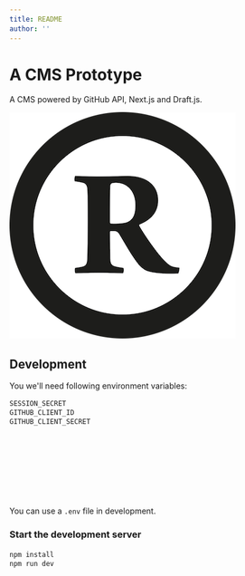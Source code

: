 ```yaml
---
title: README
author: ''
---
```


# A CMS Prototype

A CMS powered by GitHub API, Next.js and Draft.js.

![](./images/725d76c4094eb5fdb4480bca8cc9bf4f-logo.png)

## Development

You we'll need following environment variables:

```
SESSION_SECRET
GITHUB_CLIENT_ID
GITHUB_CLIENT_SECRET









```

You can use a `.env` file in development.

### Start the development server

```
npm install
npm run dev









```